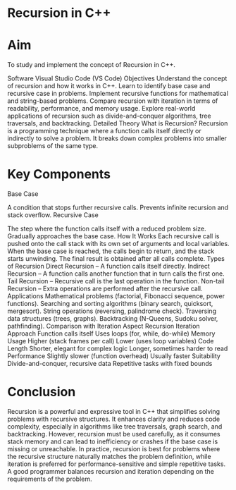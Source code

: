 # Recursion in C++
# Aim
To study and implement the concept of Recursion in C++.

Software
Visual Studio Code (VS Code)
Objectives
Understand the concept of recursion and how it works in C++.
Learn to identify base case and recursive case in problems.
Implement recursive functions for mathematical and string-based problems.
Compare recursion with iteration in terms of readability, performance, and memory usage.
Explore real-world applications of recursion such as divide-and-conquer algorithms, tree traversals, and backtracking.
Detailed Theory
What is Recursion?
Recursion is a programming technique where a function calls itself directly or indirectly to solve a problem. It breaks down complex problems into smaller subproblems of the same type.

# Key Components
Base Case

A condition that stops further recursive calls.
Prevents infinite recursion and stack overflow.
Recursive Case

The step where the function calls itself with a reduced problem size.
Gradually approaches the base case.
How It Works
Each recursive call is pushed onto the call stack with its own set of arguments and local variables.
When the base case is reached, the calls begin to return, and the stack starts unwinding.
The final result is obtained after all calls complete.
Types of Recursion
Direct Recursion – A function calls itself directly.
Indirect Recursion – A function calls another function that in turn calls the first one.
Tail Recursion – Recursive call is the last operation in the function.
Non-tail Recursion – Extra operations are performed after the recursive call.
Applications
Mathematical problems (factorial, Fibonacci sequence, power functions).
Searching and sorting algorithms (binary search, quicksort, mergesort).
String operations (reversing, palindrome check).
Traversing data structures (trees, graphs).
Backtracking (N-Queens, Sudoku solver, pathfinding).
Comparison with Iteration
Aspect	Recursion	Iteration
Approach	Function calls itself	Uses loops (for, while, do-while)
Memory Usage	Higher (stack frames per call)	Lower (uses loop variables)
Code Length	Shorter, elegant for complex logic	Longer, sometimes harder to read
Performance	Slightly slower (function overhead)	Usually faster
Suitability	Divide-and-conquer, recursive data	Repetitive tasks with fixed bounds
# Conclusion
Recursion is a powerful and expressive tool in C++ that simplifies solving problems with recursive structures.
It enhances clarity and reduces code complexity, especially in algorithms like tree traversals, graph search, and backtracking.
However, recursion must be used carefully, as it consumes stack memory and can lead to inefficiency or crashes if the base case is missing or unreachable.
In practice, recursion is best for problems where the recursive structure naturally matches the problem definition, while iteration is preferred for performance-sensitive and simple repetitive tasks.
A good programmer balances recursion and iteration depending on the requirements of the problem.
